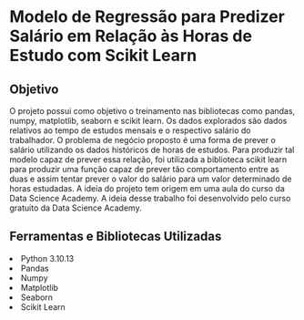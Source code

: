 # Modelo de Regressão para Predizer Salário em Relação às Horas de Estudo com Scikit Learn
## Objetivo
O projeto possui como objetivo o treinamento nas bibliotecas como pandas, numpy, matplotlib, seaborn e scikit learn. Os dados explorados são dados relativos ao tempo de estudos mensais e o respectivo salário do trabalhador. O problema de negócio proposto é uma forma de prever o salário utilizando os dados históricos de horas de estudos. Para produzir tal modelo capaz de prever essa relação, foi utilizada a biblioteca scikit learn para produzir uma função capaz de prever tão comportamento entre as duas e assim tentar prever o valor do salário para um valor determinado de horas estudadas. A ideia do projeto tem origem em uma aula do curso da Data Science Academy. A ideia desse trabalho foi desenvolvido pelo curso gratuito da Data Science Academy.
## Ferramentas e Bibliotecas Utilizadas
<li>Python 3.10.13
<li>Pandas
<li>Numpy
<li>Matplotlib
<li>Seaborn
<li>Scikit Learn
